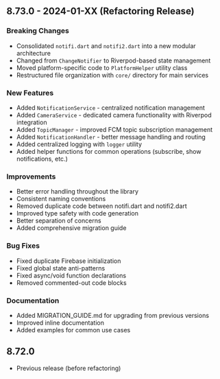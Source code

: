 ## 8.73.0 - 2024-01-XX (Refactoring Release)

### Breaking Changes
* Consolidated `notifi.dart` and `notifi2.dart` into a new modular architecture
* Changed from `ChangeNotifier` to Riverpod-based state management
* Moved platform-specific code to `PlatformHelper` utility class
* Restructured file organization with `core/` directory for main services

### New Features
* Added `NotificationService` - centralized notification management
* Added `CameraService` - dedicated camera functionality with Riverpod integration  
* Added `TopicManager` - improved FCM topic subscription management
* Added `NotificationHandler` - better message handling and routing
* Added centralized logging with `logger` utility
* Added helper functions for common operations (subscribe, show notifications, etc.)

### Improvements
* Better error handling throughout the library
* Consistent naming conventions
* Removed duplicate code between notifi.dart and notifi2.dart
* Improved type safety with code generation
* Better separation of concerns
* Added comprehensive migration guide

### Bug Fixes
* Fixed duplicate Firebase initialization
* Fixed global state anti-patterns
* Fixed async/void function declarations
* Removed commented-out code blocks

### Documentation
* Added MIGRATION_GUIDE.md for upgrading from previous versions
* Improved inline documentation
* Added examples for common use cases

## 8.72.0

* Previous release (before refactoring)

